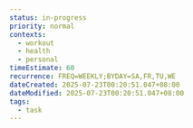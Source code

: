 ```yaml
---
status: in-progress
priority: normal
contexts:
  - workout
  - health
  - personal
timeEstimate: 60
recurrence: FREQ=WEEKLY;BYDAY=SA,FR,TU,WE
dateCreated: 2025-07-23T00:20:51.047+08:00
dateModified: 2025-07-23T00:20:51.047+08:00
tags:
  - task
---
```


